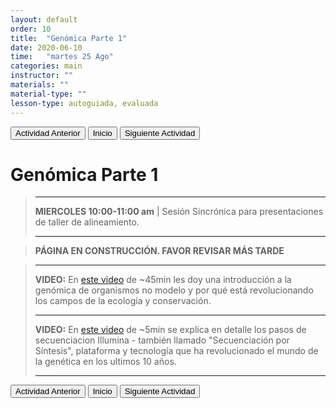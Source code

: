 ```yaml
---
layout: default
order: 10
title:  "Genómica Parte 1"
date: 2020-06-10
time:   "martes 25 Ago"
categories: main
instructor: ""
materials: ""
material-type: ""
lesson-type: autoguiada, evaluada
---
```

<a href="https://pesalerno.github.io/genetica-ago-2020/main/2020/06/09/9_proyectos-2.html"><button>Actividad Anterior</button></a>		<a href="https://pesalerno.github.io/genetica-ago-2020/"><button>Inicio</button></a>    <a href="https://pesalerno.github.io/genetica-ago-2020/main/2020/06/10/11_genomica-2.html"><button>Siguiente Actividad</button></a>

# Genómica Parte 1


> -------------------
> 
> **MIERCOLES 10:00-11:00 am** | Sesión Sincrónica para presentaciones de taller de alineamiento.
> 
> ------------------------ 


>**PÁGINA EN CONSTRUCCIÓN. FAVOR REVISAR MÁS TARDE**


>--------------------------
>
>**VIDEO:** En [este video]() de ~45min les doy una introducción a la genómica de organismos no modelo y por qué está revolucionando los campos de la ecología y conservación. 
>
>--------------------------
>
>**VIDEO:** En [este video](https://www.youtube.com/watch?v=fCd6B5HRaZ8) de ~5min se explica en detalle los pasos de secuenciacion Illumina - también llamado "Secuenciación por Síntesis", plataforma y tecnología que ha revolucionado el mundo de la genética en los ultimos 10 años. 
>
>--------------------------



<a href="https://pesalerno.github.io/genetica-ago-2020/main/2020/06/09/9_proyectos-2.html"><button>Actividad Anterior</button></a>		<a href="https://pesalerno.github.io/genetica-ago-2020/"><button>Inicio</button></a>    <a href="https://pesalerno.github.io/genetica-ago-2020/main/2020/06/10/11_genomica-2.html"><button>Siguiente Actividad</button></a>
